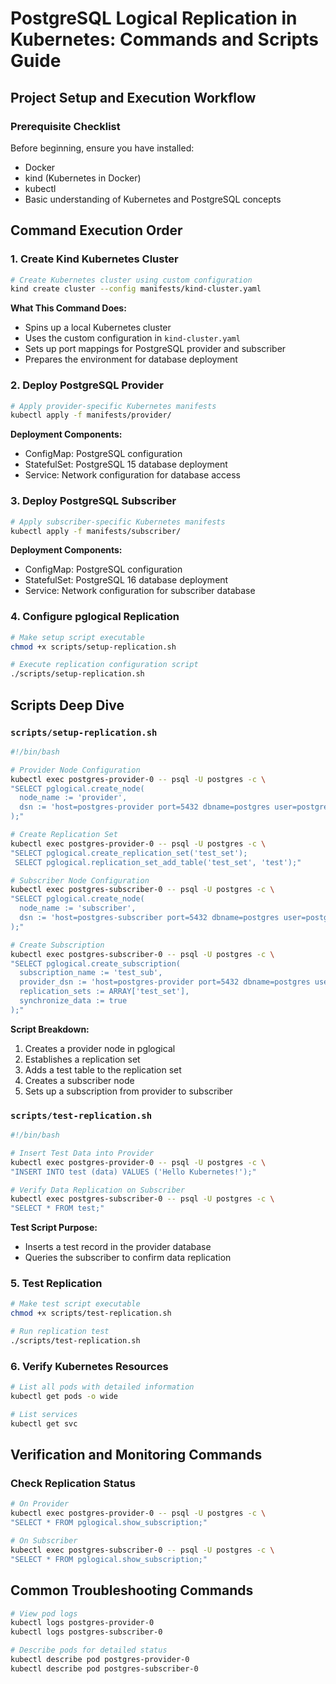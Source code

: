 # PostgreSQL Logical Replication in Kubernetes: Commands and Scripts Guide

## Project Setup and Execution Workflow

### Prerequisite Checklist
Before beginning, ensure you have installed:
- Docker
- kind (Kubernetes in Docker)
- kubectl
- Basic understanding of Kubernetes and PostgreSQL concepts

## Command Execution Order

### 1. Create Kind Kubernetes Cluster

```bash
# Create Kubernetes cluster using custom configuration
kind create cluster --config manifests/kind-cluster.yaml
```

**What This Command Does:**
- Spins up a local Kubernetes cluster
- Uses the custom configuration in `kind-cluster.yaml`
- Sets up port mappings for PostgreSQL provider and subscriber
- Prepares the environment for database deployment

### 2. Deploy PostgreSQL Provider

```bash
# Apply provider-specific Kubernetes manifests
kubectl apply -f manifests/provider/
```

**Deployment Components:**
- ConfigMap: PostgreSQL configuration
- StatefulSet: PostgreSQL 15 database deployment
- Service: Network configuration for database access

### 3. Deploy PostgreSQL Subscriber

```bash
# Apply subscriber-specific Kubernetes manifests
kubectl apply -f manifests/subscriber/
```

**Deployment Components:**
- ConfigMap: PostgreSQL configuration
- StatefulSet: PostgreSQL 16 database deployment
- Service: Network configuration for subscriber database

### 4. Configure pglogical Replication

```bash
# Make setup script executable
chmod +x scripts/setup-replication.sh

# Execute replication configuration script
./scripts/setup-replication.sh
```

## Scripts Deep Dive

### `scripts/setup-replication.sh`

```bash
#!/bin/bash

# Provider Node Configuration
kubectl exec postgres-provider-0 -- psql -U postgres -c \
"SELECT pglogical.create_node(
  node_name := 'provider',
  dsn := 'host=postgres-provider port=5432 dbname=postgres user=postgres password=postgres'
);"

# Create Replication Set
kubectl exec postgres-provider-0 -- psql -U postgres -c \
"SELECT pglogical.create_replication_set('test_set');
 SELECT pglogical.replication_set_add_table('test_set', 'test');"

# Subscriber Node Configuration
kubectl exec postgres-subscriber-0 -- psql -U postgres -c \
"SELECT pglogical.create_node(
  node_name := 'subscriber',
  dsn := 'host=postgres-subscriber port=5432 dbname=postgres user=postgres password=postgres'
);"

# Create Subscription
kubectl exec postgres-subscriber-0 -- psql -U postgres -c \
"SELECT pglogical.create_subscription(
  subscription_name := 'test_sub',
  provider_dsn := 'host=postgres-provider port=5432 dbname=postgres user=postgres password=postgres',
  replication_sets := ARRAY['test_set'],
  synchronize_data := true
);"
```

**Script Breakdown:**
1. Creates a provider node in pglogical
2. Establishes a replication set
3. Adds a test table to the replication set
4. Creates a subscriber node
5. Sets up a subscription from provider to subscriber

### `scripts/test-replication.sh`

```bash
#!/bin/bash

# Insert Test Data into Provider
kubectl exec postgres-provider-0 -- psql -U postgres -c \
"INSERT INTO test (data) VALUES ('Hello Kubernetes!');"

# Verify Data Replication on Subscriber
kubectl exec postgres-subscriber-0 -- psql -U postgres -c \
"SELECT * FROM test;"
```

**Test Script Purpose:**
- Inserts a test record in the provider database
- Queries the subscriber to confirm data replication

### 5. Test Replication

```bash
# Make test script executable
chmod +x scripts/test-replication.sh

# Run replication test
./scripts/test-replication.sh
```

### 6. Verify Kubernetes Resources

```bash
# List all pods with detailed information
kubectl get pods -o wide

# List services
kubectl get svc
```

## Verification and Monitoring Commands

### Check Replication Status

```bash
# On Provider
kubectl exec postgres-provider-0 -- psql -U postgres -c \
"SELECT * FROM pglogical.show_subscription;"

# On Subscriber
kubectl exec postgres-subscriber-0 -- psql -U postgres -c \
"SELECT * FROM pglogical.show_subscription;"
```

## Common Troubleshooting Commands

```bash
# View pod logs
kubectl logs postgres-provider-0
kubectl logs postgres-subscriber-0

# Describe pods for detailed status
kubectl describe pod postgres-provider-0
kubectl describe pod postgres-subscriber-0
```